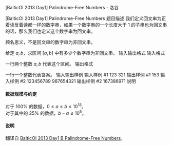 



[BalticOI 2013 Day1] Palindrome-Free Numbers - 洛谷














[BalticOI 2013 Day1] Palindrome-Free Numbers
题目描述
我们定义回文串为正着读反着读都一样的数字串，如果一个数字串的一个长度大于 $1$ 的子串也为回文串的话，那么我们也定义这个数字串为回文串。

顾名思义，不是回文串的数字串为非回文串。

给定 $a,b$，求区间 $[a,b]$ 中有多少个数字串为非回文串。
输入输出格式
输入格式

一行两个整数 $a,b$ 代表这个区间。
输出格式

一行一个整数代表答案。
输入输出样例
输入样例 #1
123 321
输出样例 #1
153
输入样例 #2
123456789 987654321
输出样例 #2
167386971
说明
#### 数据规模与约定

对于 $100\%$ 的数据，$0 \le a \le b \le 10^{18}$。    
对于其中的 $25\%$ 的数据，$b-a \le 10^5$。

#### 说明

翻译自 [BalticOI 2013 Day1 B Palindrome-Free Numbers](https://boi.cses.fi/files/boi2013_day1.pdf)。






